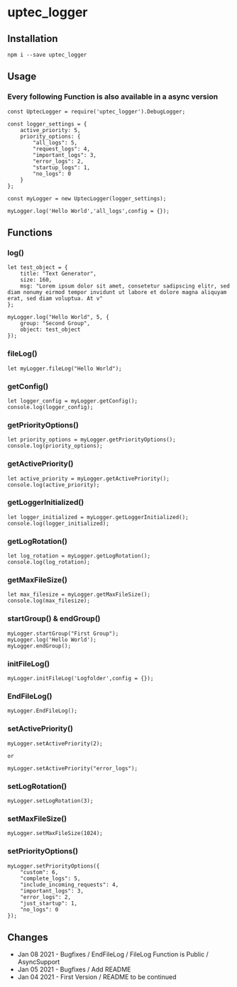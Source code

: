 # uptec_logger

## Installation
```
npm i --save uptec_logger
```

## Usage

### Every following Function is also available in a async version

```
const UptecLogger = require('uptec_logger').DebugLogger;

const logger_settings = {
    active_priority: 5,
    priority_options: {
        "all_logs": 5,
        "request_logs": 4,
        "important_logs": 3,
        "error_logs": 2,
        "startup_logs": 1,
        "no_logs": 0
    }
};

const myLogger = new UptecLogger(logger_settings);

myLogger.log('Hello World','all_logs',config = {});
```

## Functions
### log()
```
let test_object = {
    title: "Text Generator",
    size: 160,
    msg: "Lorem ipsum dolor sit amet, consetetur sadipscing elitr, sed diam nonumy eirmod tempor invidunt ut labore et dolore magna aliquyam erat, sed diam voluptua. At v"
};

myLogger.log("Hello World", 5, {
    group: "Second Group",
    object: test_object
});
```
### fileLog()
```
let myLogger.fileLog("Hello World");
```
### getConfig()
```
let logger_config = myLogger.getConfig();
console.log(logger_config);
```
### getPriorityOptions()
```
let priority_options = myLogger.getPriorityOptions();
console.log(priority_options);
```
### getActivePriority()
```
let active_priority = myLogger.getActivePriority();
console.log(active_priority);
```
### getLoggerInitialized()
```
let logger_initialized = myLogger.getLoggerInitialized();
console.log(logger_initialized);
```
### getLogRotation()
```
let log_rotation = myLogger.getLogRotation();
console.log(log_rotation);
```
### getMaxFileSize()
```
let max_filesize = myLogger.getMaxFileSize();
console.log(max_filesize);
```

### startGroup() & endGroup()
```
myLogger.startGroup("First Group");
myLogger.log('Hello World');
myLogger.endGroup();
```

### initFileLog()
```
myLogger.initFileLog('Logfolder',config = {});
```
### EndFileLog()
```
myLogger.EndFileLog();
```
### setActivePriority()
```
myLogger.setActivePriority(2);

or 

myLogger.setActivePriority("error_logs");
```
### setLogRotation()
```
myLogger.setLogRotation(3);
```
### setMaxFileSize()
```
myLogger.setMaxFileSize(1024);
```
### setPriorityOptions()
```
myLogger.setPriorityOptions({
    "custom": 6,
    "complete_logs": 5,
    "include_incoming_requests": 4,
    "important_logs": 3,
    "error_logs": 2,
    "just_startup": 1,
    "no_logs": 0
});
```

## Changes
- Jan 08 2021 - Bugfixes / EndFileLog / FileLog Function is Public / AsyncSupport
- Jan 05 2021 - Bugfixes / Add README
- Jan 04 2021 - First Version / README to be continued
